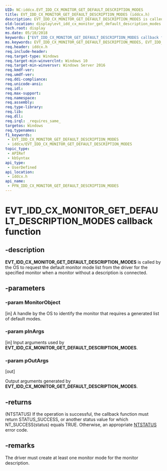 ```yaml
---
UID: NC:iddcx.EVT_IDD_CX_MONITOR_GET_DEFAULT_DESCRIPTION_MODES
title: EVT_IDD_CX_MONITOR_GET_DEFAULT_DESCRIPTION_MODES (iddcx.h)
description: EVT_IDD_CX_MONITOR_GET_DEFAULT_DESCRIPTION_MODES is called by the OS to request the default monitor mode list from the driver for the specified monitor when a monitor without a description is connected.
old-location: display\evt_idd_cx_monitor_get_default_description_modes.htm
tech.root: display
ms.date: 05/10/2018
keywords: ["EVT_IDD_CX_MONITOR_GET_DEFAULT_DESCRIPTION_MODES callback function"]
ms.keywords: EVT_IDD_CX_MONITOR_GET_DEFAULT_DESCRIPTION_MODES, EVT_IDD_CX_MONITOR_GET_DEFAULT_DESCRIPTION_MODES callback, EvtIddCxMonitorGetDefaultDescriptionModes, EvtIddCxMonitorGetDefaultDescriptionModes callback function [Display Devices], PFN_IDD_CX_MONITOR_GET_DEFAULT_DESCRIPTION_MODES, PFN_IDD_CX_MONITOR_GET_DEFAULT_DESCRIPTION_MODES callback function pointer [Display Devices], display.evt_idd_cx_monitor_get_default_description_modes, iddcx/EvtIddCxMonitorGetDefaultDescriptionModes
req.header: iddcx.h
req.include-header: 
req.target-type: Windows
req.target-min-winverclnt: Windows 10
req.target-min-winversvr: Windows Server 2016
req.kmdf-ver: 
req.umdf-ver: 
req.ddi-compliance: 
req.unicode-ansi: 
req.idl: 
req.max-support: 
req.namespace: 
req.assembly: 
req.type-library: 
req.lib: 
req.dll: 
req.irql: _requires_same_
targetos: Windows
req.typenames: 
f1_keywords:
 - EVT_IDD_CX_MONITOR_GET_DEFAULT_DESCRIPTION_MODES
 - iddcx/EVT_IDD_CX_MONITOR_GET_DEFAULT_DESCRIPTION_MODES
topic_type:
 - APIRef
 - kbSyntax
api_type:
 - UserDefined
api_location:
 - iddcx.h
api_name:
 - PFN_IDD_CX_MONITOR_GET_DEFAULT_DESCRIPTION_MODES
---
```


# EVT_IDD_CX_MONITOR_GET_DEFAULT_DESCRIPTION_MODES callback function


## -description

<b>EVT_IDD_CX_MONITOR_GET_DEFAULT_DESCRIPTION_MODES</b> is called by the OS to request the default monitor mode list from the driver for the specified monitor when a monitor without a description is connected.

## -parameters

### -param MonitorObject 

[in]
A handle by the OS to identify the monitor that requires a generated list of default modes.

### -param pInArgs 

[in]
Input arguments used by <b>EVT_IDD_CX_MONITOR_GET_DEFAULT_DESCRIPTION_MODES</b>.

### -param pOutArgs 

[out]

Output arguments generated by <b>EVT_IDD_CX_MONITOR_GET_DEFAULT_DESCRIPTION_MODES</b>.

## -returns

(NTSTATUS) If the operation is successful, the callback function must return STATUS_SUCCESS, or another status value for which NT_SUCCESS(status) equals TRUE. Otherwise, an appropriate <a href="/windows-hardware/drivers/kernel/ntstatus-values">NTSTATUS</a> error code.

## -remarks

The driver must create at least one monitor mode for the monitor description.
